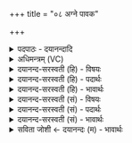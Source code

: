 +++
title = "०८ अग्ने पावक"

+++
<details><summary>पदपाठः - दयानन्दादि</summary>

अग्ने॑। पा॒व॒क॒। रो॒चिषा॑। म॒न्द्रया॑। दे॒व॒। जि॒ह्वया॑। आ। दे॒वान्। व॒क्षि॒। यक्षि॑। च॒। ८।
</details>

<details><summary>अधिमन्त्रम् (VC)</summary>

- अग्निर्देवता
- वसुयुर्ऋषिः
- आर्षी गायत्री
- षड्जः
</details>

<details><summary>दयानन्द-सरस्वती (हि) - विषयः</summary>

आप्त विद्वानों को क्या करना चाहिये, इस विषय का उपदेश अगले मन्त्र में किया है ॥
</details>

<details><summary>दयानन्द-सरस्वती (हि) - पदार्थः</summary>

पदार्थान्वयभाषाः -  हे (पावक) मनुष्यों के हृदयों को शुद्ध करनेवाले (देव) सुन्दर (अग्ने) विद्या का प्रकाश वा उपदेश करनेहारे पुरुष ! आप (मन्द्रया) आनन्द को सिद्ध करनेहारी (जिह्वया) सत्य प्रिय वाणी वा (रोचिषा) प्रकाश से (देवान्) विद्वान् वा दिव्य गुणों को (आ, वक्षि) उपदेश करते (च) और (यक्षि) समागम करते हो ॥८ ॥
</details>

<details><summary>दयानन्द-सरस्वती (हि) - भावार्थः</summary>

भावार्थभाषाः -  जैसे सूर्य अपने प्रकाश से सब जगत् को प्रसन्न करता है, वैसे आप्त उपदेशक विद्वान् सब प्राणियों को प्रसन्न करें ॥८ ॥
</details>

<details><summary>दयानन्द-सरस्वती (सं) - विषयः</summary>

आप्तैर्विद्वद्भिः किं कार्य्यमित्याह ॥
</details>

<details><summary>दयानन्द-सरस्वती (सं) - पदार्थः</summary>

पदार्थान्वयभाषाः -  हे पावक देवाग्ने ! त्वं मन्द्रया जिह्वया रोचिषा देवानावक्षि यक्षि च ॥८ ॥
</details>

<details><summary>दयानन्द-सरस्वती (सं) - भावार्थः</summary>

भावार्थभाषाः -  यथा सूर्यः स्वप्रकाशेन सर्वं जगद् रोचयति, तथैवाप्तोपदेशकाः सर्वाञ्जनान् प्रीणीयुः ॥८ ॥
</details>

<details><summary>सविता जोशी ← दयानन्दः (म) - भावार्थः</summary>

भावार्थभाषाः -  जसा सूर्य आपल्या प्रकाशाने सर्व जगाला प्रसन्न करतो तसे आप्त, उपदेशक व विद्वान यांनी सर्व प्राण्यांना प्रसन्न करावे.
</details>